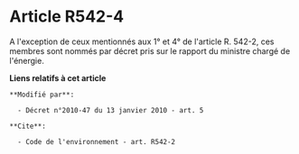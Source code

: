 # Article R542-4

A l'exception de ceux mentionnés aux 1° et 4° de l'article R. 542-2, ces membres sont nommés par décret pris sur le rapport
du ministre chargé de l'énergie.

**Liens relatifs à cet article**

	**Modifié par**:

	  - Décret n°2010-47 du 13 janvier 2010 - art. 5

	**Cite**:

	  - Code de l'environnement - art. R542-2
